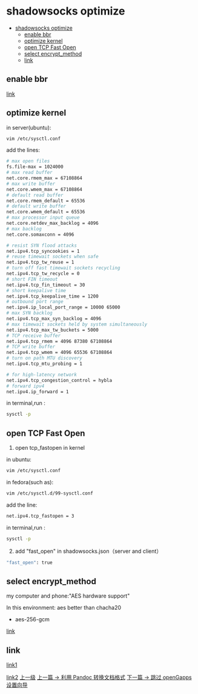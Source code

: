 # shadowsocks optimize


<!-- @import "[TOC]" {cmd="toc" depthFrom=1 depthTo=6 orderedList=false} -->
<!-- code_chunk_output -->

* [shadowsocks optimize](#shadowsocks-optimize)
	* [enable bbr](#enable-bbr)
	* [optimize kernel](#optimize-kernel)
	* [open TCP Fast Open](#open-tcp-fast-open)
	* [select encrypt_method](#select-encrypt_method)
	* [link](#link)

<!-- /code_chunk_output -->


## enable bbr

[link](https://github.com/iMeiji/shadowsocks_install/wiki/%E5%BC%80%E5%90%AFTCP-BBR%E6%8B%A5%E5%A1%9E%E6%8E%A7%E5%88%B6%E7%AE%97%E6%B3%95)

## optimize kernel

in server(ubuntu):
```sh
vim /etc/sysctl.conf
```

add the lines:
```sh
# max open files
fs.file-max = 1024000
# max read buffer
net.core.rmem_max = 67108864
# max write buffer
net.core.wmem_max = 67108864
# default read buffer
net.core.rmem_default = 65536
# default write buffer
net.core.wmem_default = 65536
# max processor input queue
net.core.netdev_max_backlog = 4096
# max backlog
net.core.somaxconn = 4096

# resist SYN flood attacks
net.ipv4.tcp_syncookies = 1
# reuse timewait sockets when safe
net.ipv4.tcp_tw_reuse = 1
# turn off fast timewait sockets recycling
net.ipv4.tcp_tw_recycle = 0
# short FIN timeout
net.ipv4.tcp_fin_timeout = 30
# short keepalive time
net.ipv4.tcp_keepalive_time = 1200
# outbound port range
net.ipv4.ip_local_port_range = 10000 65000
# max SYN backlog
net.ipv4.tcp_max_syn_backlog = 4096
# max timewait sockets held by system simultaneously
net.ipv4.tcp_max_tw_buckets = 5000
# TCP receive buffer
net.ipv4.tcp_rmem = 4096 87380 67108864
# TCP write buffer
net.ipv4.tcp_wmem = 4096 65536 67108864
# turn on path MTU discovery
net.ipv4.tcp_mtu_probing = 1

# for high-latency network
net.ipv4.tcp_congestion_control = hybla
# forward ipv4
net.ipv4.ip_forward = 1
```

in terminal,run :
```sh
sysctl -p
```

## open TCP Fast Open
1. open tcp_fastopen in kernel

in ubuntu:
```sh
vim /etc/sysctl.conf
```

in fedora(such as):
```sh
vim /etc/sysctl.d/99-sysctl.conf
```

add the line:
```sh
net.ipv4.tcp_fastopen = 3
```
in terminal,run :
```sh
sysctl -p
```

2. add "fast_open" in shadowsocks.json（server and client）
```sh
"fast_open": true
```

## select encrypt_method

my computer and phone:"AES hardware support"

In this environment: aes better than chacha20

* aes-256-gcm

[link](http://blog.csdn.net/Bleachswh/article/details/78079185)

## link

[link1](https://github.com/shadowsocks/shadowsocks/wiki/Optimizing-Shadowsocks)

[link2](https://github.com/iMeiji/shadowsocks_install/wiki/shadowsocks-optimize)
[上一级](README.md)
[上一篇 -> 利用 Pandoc 转换文档格式](pandocConvertDoc.md)
[下一篇 -> 跳过 openGapps 设置向导](skip_opengapps_init.md)
